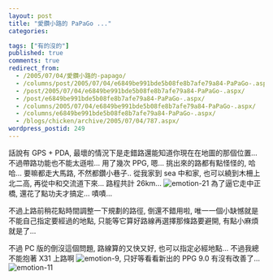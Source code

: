 ```yaml
---
layout: post
title: "愛鑽小路的 PaPaGo ..."
categories:

tags: ["有的沒的"]
published: true
comments: true
redirect_from:
  - /2005/07/04/愛鑽小路的-papago/
  - /columns/post/2005/07/04/e6849be991bde5b08fe8b7afe79a84-PaPaGo-.aspx/
  - /post/2005/07/04/e6849be991bde5b08fe8b7afe79a84-PaPaGo-.aspx/
  - /post/e6849be991bde5b08fe8b7afe79a84-PaPaGo-.aspx/
  - /columns/2005/07/04/e6849be991bde5b08fe8b7afe79a84-PaPaGo-.aspx/
  - /columns/e6849be991bde5b08fe8b7afe79a84-PaPaGo-.aspx/
  - /blogs/chicken/archive/2005/07/04/787.aspx/
wordpress_postid: 249
---
```


話說有 GPS + PDA, 最壞的情況下是走錯路還能知道你現在在地圖的那個位置... 不過帶路功能也不能太遜啦... 用了幾次 PPG, 嗯... 挑出來的路都有點怪怪的, 哈哈... 要嘛都走大馬路, 不然都鑽小巷子.. 從我家到 sea 中和家, 也可以繞到木柵上北二高, 再從中和交流道下來... 路程共計 26km... ![emotion-21](/images/2005-07-04-papago-loves-small-roads/emotion-21.gif) 為了逼它走中正橋, 還花了點功夫才搞定... 嘖嘖...

不過上路前稍花點時間調整一下規劃的路徑, 倒還不錯用啦, 唯一一個小缺憾就是不能自己指定要經過的地點, 只能等它算好路線再選擇那條路要避開, 有點小麻煩就是了...

不過 PC 版的倒沒這個問題, 路線算的又快又好, 也可以指定必經地點... 不過我總不能抱著 X31 上路啊 ![emotion-9](/images/2005-07-04-papago-loves-small-roads/emotion-9.gif), 只好等看看新出的 PPG 9.0 有沒有改善了... ![emotion-11](/images/2005-07-04-papago-loves-small-roads/emotion-11.gif)

